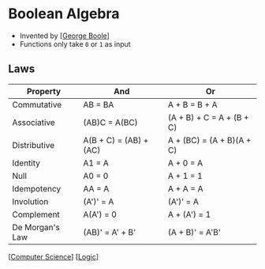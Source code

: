 # Boolean Algebra

- Invented by [[George Boole]]
- Functions only take `0` or `1` as input

## Laws

| Property        | And                    | Or                        |
| --------------- | ---------------------- | ------------------------- |
| Commutative     | AB = BA                | A + B = B + A             |
| Associative     | (AB)C = A(BC)          | (A + B) + C = A + (B + C) |
| Distributive    | A(B + C) = (AB) + (AC) | A + (BC) = (A + B)(A + C) |
| Identity        | A1 = A                 | A + 0 = A                 |
| Null            | A0 = 0                 | A + 1 = 1                 |
| Idempotency     | AA = A                 | A + A = A                 |
| Involution      | (A')' = A              | (A')' = A                 |
| Complement      | A(A') = 0              | A + (A') = 1              |
| De Morgan's Law | (AB)' = A' + B'        | (A + B)' = A'B'           |

[[Computer Science]] [[Logic]]

[//begin]: # "Autogenerated link references for markdown compatibility"
[George Boole]: george-boole "George Boole"
[Computer Science]: computer-science "Computer Science"
[Logic]: logic "Logic"
[//end]: # "Autogenerated link references"